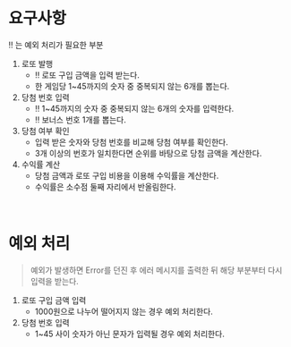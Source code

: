 # 요구사항

‼️ 는 예외 처리가 필요한 부분

1. 로또 발행
   - ‼️ 로또 구입 금액을 입력 받는다.
   - 한 게임당 1~45까지의 숫자 중 중복되지 않는 6개를 뽑는다.
2. 당첨 번호 입력
   - ‼️ 1~45까지의 숫자 중 중복되지 않는 6개의 숫자를 입력한다.
   - ‼️ 보너스 번호 1개를 뽑는다.
3. 당첨 여부 확인
   - 입력 받은 숫자와 당첨 번호를 비교해 당첨 여부를 확인한다.
   - 3개 이상의 번호가 일치한다면 순위를 바탕으로 당첨 금액을 계산한다.
4. 수익률 계산
   - 당첨 금액과 로또 구입 비용을 이용해 수익률을 계산한다.
   - 수익률은 소수점 둘째 자리에서 반올림한다.

<br/>

# 예외 처리

> 예외가 발생하면 Error를 던진 후 에러 메시지를 출력한 뒤 해당 부분부터 다시 입력을 받는다.

1. 로또 구입 금액 입력
   - 1000원으로 나누어 떨어지지 않는 경우 예외 처리한다.
2. 당첨 번호 입력
   - 1~45 사이 숫자가 아닌 문자가 입력될 경우 예외 처리한다.
